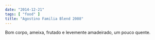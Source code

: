 ```yaml
---
date: "2014-12-21"
tags: [ "food" ]
title: "Agostino Familia Blend 2008"
---
```

Bom corpo, ameixa, frutado e levemente amadeirado, um pouco quente.
